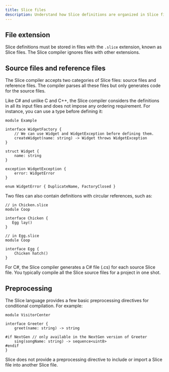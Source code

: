 ```yaml
---
title: Slice files
description: Understand how Slice definitions are organized in Slice files.
---
```


## File extension

Slice definitions must be stored in files with the `.slice` extension, known as Slice files. The Slice compiler ignores
files with other extensions.

## Source files and reference files

The Slice compiler accepts two categories of Slice files: source files and reference files. The compiler parses all
these files but only generates code for the source files.

Like C# and unlike C and C++, the Slice compiler considers the definitions in all its input files and does not impose
any ordering requirement. For instance, you can use a type before defining it:

```slice {% addMode=true %}
module Example

interface WidgetFactory {
    // We can use Widget and WidgetException before defining them.
    createWidget(name: string) -> Widget throws WidgetException
}

struct Widget {
    name: string
}

exception WidgetException {
    error: WidgetError
}

enum WidgetError { DuplicateName, FactoryClosed }
```

Two files can also contain definitions with circular references, such as:

```slice {% addMode=true %}
// in Chicken.slice
module Coop

interface Chicken {
   Egg lay()
}
```

```slice {% addMode=true %}
// in Egg.slice
module Coop

interface Egg {
    Chicken hatch()
}
```

For C#, the Slice compiler generates a C# file (.cs) for each source Slice file. You typically compile all the Slice
source files for a project in one shot.

## Preprocessing

The Slice language provides a few basic preprocessing directives for conditional compilation. For example:

```slice {% addMode=true %}
module VisitorCenter

interface Greeter {
    greet(name: string) -> string

#if NextGen // only available in the NextGen version of Greeter
    sing(songName: string) -> sequence<uint8>
#endif
}
```

Slice does not provide a preprocessing directive to include or import a Slice file into another Slice file.
